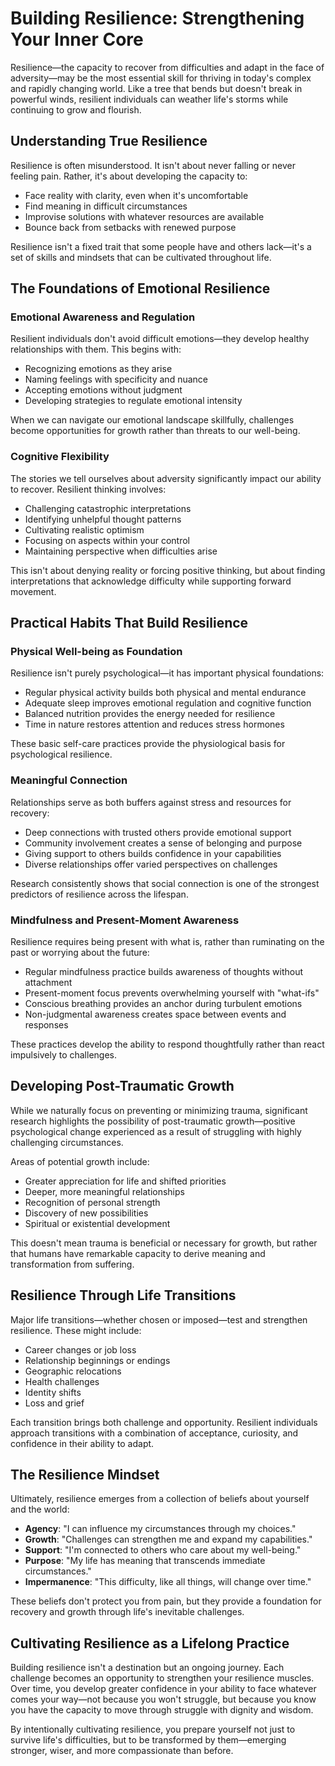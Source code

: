 # Building Resilience: Strengthening Your Inner Core

Resilience—the capacity to recover from difficulties and adapt in the face of adversity—may be the most essential skill for thriving in today's complex and rapidly changing world. Like a tree that bends but doesn't break in powerful winds, resilient individuals can weather life's storms while continuing to grow and flourish.

## Understanding True Resilience

Resilience is often misunderstood. It isn't about never falling or never feeling pain. Rather, it's about developing the capacity to:

- Face reality with clarity, even when it's uncomfortable
- Find meaning in difficult circumstances
- Improvise solutions with whatever resources are available
- Bounce back from setbacks with renewed purpose

Resilience isn't a fixed trait that some people have and others lack—it's a set of skills and mindsets that can be cultivated throughout life.

## The Foundations of Emotional Resilience

### Emotional Awareness and Regulation

Resilient individuals don't avoid difficult emotions—they develop healthy relationships with them. This begins with:

- Recognizing emotions as they arise
- Naming feelings with specificity and nuance
- Accepting emotions without judgment
- Developing strategies to regulate emotional intensity

When we can navigate our emotional landscape skillfully, challenges become opportunities for growth rather than threats to our well-being.

### Cognitive Flexibility

The stories we tell ourselves about adversity significantly impact our ability to recover. Resilient thinking involves:

- Challenging catastrophic interpretations
- Identifying unhelpful thought patterns
- Cultivating realistic optimism
- Focusing on aspects within your control
- Maintaining perspective when difficulties arise

This isn't about denying reality or forcing positive thinking, but about finding interpretations that acknowledge difficulty while supporting forward movement.

## Practical Habits That Build Resilience

### Physical Well-being as Foundation

Resilience isn't purely psychological—it has important physical foundations:

- Regular physical activity builds both physical and mental endurance
- Adequate sleep improves emotional regulation and cognitive function
- Balanced nutrition provides the energy needed for resilience
- Time in nature restores attention and reduces stress hormones

These basic self-care practices provide the physiological basis for psychological resilience.

### Meaningful Connection

Relationships serve as both buffers against stress and resources for recovery:

- Deep connections with trusted others provide emotional support
- Community involvement creates a sense of belonging and purpose
- Giving support to others builds confidence in your capabilities
- Diverse relationships offer varied perspectives on challenges

Research consistently shows that social connection is one of the strongest predictors of resilience across the lifespan.

### Mindfulness and Present-Moment Awareness

Resilience requires being present with what is, rather than ruminating on the past or worrying about the future:

- Regular mindfulness practice builds awareness of thoughts without attachment
- Present-moment focus prevents overwhelming yourself with "what-ifs"
- Conscious breathing provides an anchor during turbulent emotions
- Non-judgmental awareness creates space between events and responses

These practices develop the ability to respond thoughtfully rather than react impulsively to challenges.

## Developing Post-Traumatic Growth

While we naturally focus on preventing or minimizing trauma, significant research highlights the possibility of post-traumatic growth—positive psychological change experienced as a result of struggling with highly challenging circumstances.

Areas of potential growth include:

- Greater appreciation for life and shifted priorities
- Deeper, more meaningful relationships
- Recognition of personal strength
- Discovery of new possibilities
- Spiritual or existential development

This doesn't mean trauma is beneficial or necessary for growth, but rather that humans have remarkable capacity to derive meaning and transformation from suffering.

## Resilience Through Life Transitions

Major life transitions—whether chosen or imposed—test and strengthen resilience. These might include:

- Career changes or job loss
- Relationship beginnings or endings
- Geographic relocations
- Health challenges
- Identity shifts
- Loss and grief

Each transition brings both challenge and opportunity. Resilient individuals approach transitions with a combination of acceptance, curiosity, and confidence in their ability to adapt.

## The Resilience Mindset

Ultimately, resilience emerges from a collection of beliefs about yourself and the world:

- **Agency**: "I can influence my circumstances through my choices."
- **Growth**: "Challenges can strengthen me and expand my capabilities."
- **Support**: "I'm connected to others who care about my well-being."
- **Purpose**: "My life has meaning that transcends immediate circumstances."
- **Impermanence**: "This difficulty, like all things, will change over time."

These beliefs don't protect you from pain, but they provide a foundation for recovery and growth through life's inevitable challenges.

## Cultivating Resilience as a Lifelong Practice

Building resilience isn't a destination but an ongoing journey. Each challenge becomes an opportunity to strengthen your resilience muscles. Over time, you develop greater confidence in your ability to face whatever comes your way—not because you won't struggle, but because you know you have the capacity to move through struggle with dignity and wisdom.

By intentionally cultivating resilience, you prepare yourself not just to survive life's difficulties, but to be transformed by them—emerging stronger, wiser, and more compassionate than before. 